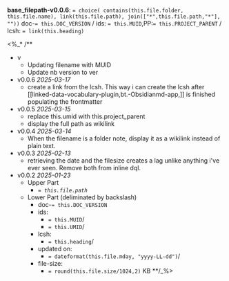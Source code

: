 **base_filepath-v0.0.6**: `= choice( contains(this.file.folder, this.file.name), link(this.file.path), join(["*",this.file.path,"*"], ""))` doc-`= this.DOC_VERSION` / ids: `= this.MUID`,PP:`= this.PROJECT_PARENT` / lcsh: `= link(this.heading)`

<%_* /**
* v
	* Updating filename with MUID
	* Update nb version to ver
* v0.0.6 *2025-03-17*
	* create a link from the lcsh. This way i can create the lcsh after [[linked-data-vocabulary-plugin,bt.-Obsidianmd-app,]] is finished populating the frontmatter
* v0.0.5 *2025-03-15*
	* replace this.umid with this.project_parent
	* display the full path as wikilink
* v0.0.4 *2025-03-14*
	* When the filename is a folder note, display it as a wikilink instead of plain text.
* v0.0.3 *2025-02-13*
  * retrieving the date and the filesize creates a lag unlike anything i've ever seen. Remove both from inline dql.
* v0.0.2 *2025-01-23*
  * Upper Part
    * *`= this.file.path`*
  * Lower Part (deliminated by backslash)
    * doc-`= this.DOC_VERSION`
    * ids:
      * `= this.MUID`/
      * `= this.UMID`/
    * lcsh:
      * `= this.heading`/
    * updated on:
      * `= dateformat(this.file.mday, "yyyy-LL-dd")`/
    * file-size:
      * `= round(this.file.size/1024,2)` KB
**/_%>